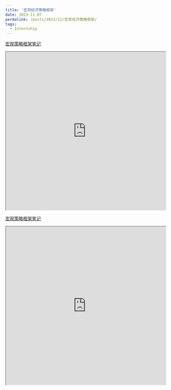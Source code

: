 ```yaml
---
title: '宏观经济策略框架'
date: 2023-11-07
permalink: /posts/2023/11/宏观经济策略框架/
tags:
  - Internship
---
```


[宏观策略框架笔记](https://minyao-huang.github.io/assets/宏观策略框架.pdf)
<iframe src="https://minyao-huang.github.io/assets/宏观策略框架.pdf" width="100%" height="500"></iframe>

[宏观策略框架笔记](https://minyao-huang.github.io/assets/（已压缩）宏观分析框架.pdf)
<iframe src="https://minyao-huang.github.io/assets/（已压缩）宏观策略框架.pdf" width="100%" height="500"></iframe>

